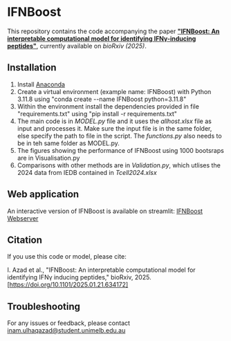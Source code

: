 # IFNBoost

This repository contains the code accompanying the paper [**"IFNBoost: An interpretable computational model for identifying IFNγ-inducing peptides"**](https://www.biorxiv.org/content/10.1101/2025.01.21.634172v1), currently available on *bioRxiv (2025)*.

## Installation

1. Install [Anaconda](https://www.anaconda.com/products/distribution)
2. Create a virtual environment (example name: IFNBoost) with Python 3.11.8 using "conda create --name IFNBoost python=3.11.8"
3. Within the environment install the dependencies provided in file "requirements.txt" using "pip install -r requirements.txt"
4. The main code is in *MODEL.py* file and it uses the *allhost.xlsx* file as input and processes it. Make sure the input file is in the same folder, else specify the path to file in the script. The *functions.py* also needs to be in teh same folder as MODEL.py.
5. The figures showing the performance of IFNBoost using 1000 bootsraps are in Visualisation.py
6. Comparisons with other methods are in *Validation.py*, which utlises the 2024 data from IEDB contained in *Tcell2024.xlsx* 

## Web application

An interactive version of IFNBoost is available on streamlit: [IFNBoost Webserver](ifnboost.streamlit.app)

## Citation

If you use this code or model, please cite:

I. Azad et al., "IFNBoost: An interpretable computational model for identifying IFNγ inducing peptides," bioRxiv, 2025.\
[https://doi.org/10.1101/2025.01.21.634172]

## Troubleshooting

For any issues or feedback, please contact inam.ulhaqazad@student.unimelb.edu.au
